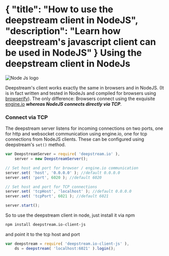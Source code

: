 {
	"title": "How to use the deepstream client in NodeJS",
	"description": "Learn how deepstream's javascript client can be used in NodeJS"
}
Using the deepstream client in NodeJs
==============================================
<img class="center" src="../assets/images/nodejs.png" alt="Node Js logo" />

Deepstream's client works exactly the same in browsers and in NodeJS. (It is in fact written and tested in NodeJs and compiled for browsers using [browserify](https://browserify.org/)). The only difference: Browsers connect using the exquisite [engine.io](https://github.com/Automattic/engine.io) ***whereas NodeJS connects directly via TCP***.

### Connect via TCP
The deepstream server listens for incoming connections on two ports, one for http and websocket communication using engine.io, one for tcp connections from NodeJS clients. These can be configured using deepstream's `set()` method.

```javascript
var DeepstreamServer = require( 'deepstream.io' ),
	server = new DeepstreamServer();

// Set host and port for browser / engine.io communication
server.set( 'host', '0.0.0.0' ); //default 0.0.0.0
server.set( 'port', 6020 ); //default 6020

// Set host and port for TCP connections
server.set( 'tcpHost', 'localhost' ); //default 0.0.0.0
server.set( 'tcpPort', 6021 ); //default 6021

server.start();
```

So to use the deepstream client in node, just install it via npm

```bash
npm install deepstream.io-client-js
```

and point it to the tcp host and port

```javascript
var deepstream = require( 'deepstream.io-client-js' ),
	ds = deepstream( 'localhost:6021' ).login();
```